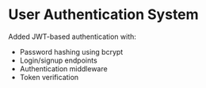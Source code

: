 # User Authentication System

Added JWT-based authentication with:
- Password hashing using bcrypt
- Login/signup endpoints
- Authentication middleware
- Token verification
